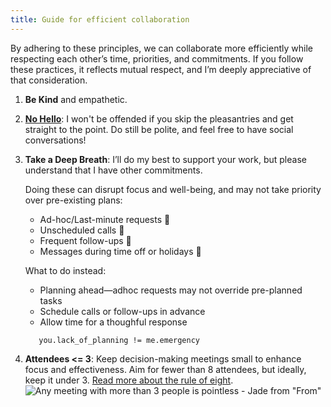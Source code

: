 ```yaml
---
title: Guide for efficient collaboration
---
```


By adhering to these principles, we can collaborate more efficiently while respecting each other’s time, priorities, and commitments. If you follow these practices, it reflects mutual respect, and I’m deeply appreciative of that consideration.

1. **Be Kind** and empathetic.
2. **[No Hello](https://nohello.club)**: I won't be offended if you skip the pleasantries and get straight to the point. Do still be polite, and feel free to have social conversations!
3. **Take a Deep Breath**: I’ll do my best to support your work, but please understand that I have other commitments. 

   Doing these can disrupt focus and well-being, and may not take priority over pre-existing plans:
   - Ad-hoc/Last-minute requests 🚫
   - Unscheduled calls 🚫 
   - Frequent follow-ups 🚫
   - Messages during time off or holidays 🚫

   What to do instead:
   - Planning ahead—adhoc requests may not override pre-planned tasks
   - Schedule calls or follow-ups in advance
   - Allow time for a thoughful response

   ```
      you.lack_of_planning != me.emergency
   ```
5. **Attendees <= 3**: Keep decision-making meetings small to enhance focus and effectiveness. Aim for fewer than 8 attendees, but ideally, keep it under 3. [Read more about the rule of eight](https://www.rubick.com/the-rule-of-eight-for-strong-decision-making-meetings/).  
   ![Any meeting with more than 3 people is pointless - Jade from "From"](https://i.redd.it/r4ehw6lojwvd1.jpeg)  
